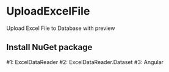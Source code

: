 # UploadExcelFile
Upload Excel File to Database with preview

## Install NuGet package 
#1: ExcelDataReader
#2: ExcelDataReader.Dataset
#3: Angular
